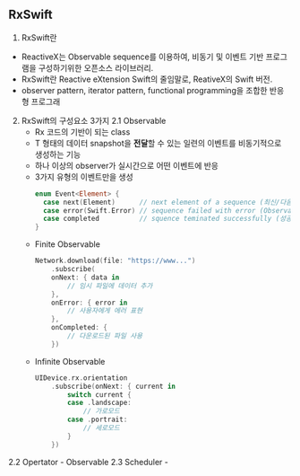 ## RxSwift
1. RxSwift란
  - ReactiveX는 Observable sequence를 이용하여, 비동기 및 이벤트 기반 프로그램을 구성하기위한 오픈소스 라이브러리.
  - RxSwift란 Reactive eXtension Swift의 줄임말로, ReativeX의 Swift 버전. 
  - observer pattern, iterator pattern, functional programming을 조합한 반응형 프로그래
2. RxSwift의 구성요소 3가지
  2.1 Observable
    - Rx 코드의 기반이 되는 class
    - T 형태의 데이터 snapshot을 **전달**할 수 있는 일련의 이벤트를 비동기적으로 생성하는 기능
    - 하나 이상의 observer가 실시간으로 어떤 이벤트에 반응
    - 3가지 유형의 이벤트만을 생성
      ```swift
      enum Event<Element> {
        case next(Element)      // next element of a sequence (최신/다음 데이터를 전달하는 이벤트, T에 해당하는 Element 전달)
        case error(Swift.Error) // sequence failed with error (Observable이 에러를 발생시켜, 추가적으로 이벤트를 생성 X)
        case completed          // squence teminated successfully (성공적으로 일련의 이벤트를 종료시키는 이벤트, 추가적으로 이벤트 생성 X)
      }
      ```
    - Finite Observable
      ```swift
      Network.download(file: "https://www...")
          .subscribe(
          onNext: { data in
              // 임시 파일에 데이터 추가
          },
          onError: { error in
              // 사용자에게 에러 표현
          },
          onCompleted: {
              // 다운로드된 파일 사용
          })
      ```
    - Infinite Observable
      ```swift
      UIDevice.rx.orientation
          .subscribe(onNext: { current in
              switch current {
              case .landscape:
                  // 가로모드
              case .portrait:
                  // 세로모드
              }
          })
      ```
  2.2 Opertator
    - Observable
  2.3 Scheduler
    - 
